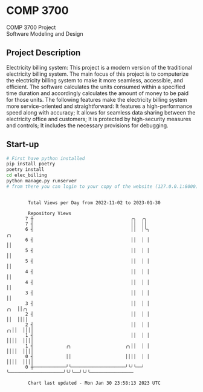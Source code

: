 # COMP 3700
COMP 3700 Project  
Software Modeling and Design
## Project Description
Electricity billing system: This project is a modern version of the traditional electricity billing system. The main focus of this project is to computerize the electricity billing system to make it more seamless, accessible, and efficient. The software calculates the units consumed within a specified time duration and accordingly calculates the amount of money to be paid for those units. The following features make the electricity billing system more service-oriented and straightforward: It features a high-performance speed along with accuracy; It allows for seamless data sharing between the electricity office and customers; It is protected by high-security measures and controls; It includes the necessary provisions for debugging.

## Start-up
```bash
# First have python installed
pip install poetry
poetry install
cd elec_billing
python manage.py runserver
# from there you can login to your copy of the website (127.0.0.1:8000), default creds are admin/admin
```

```

        Total Views per Day from 2022-11-02 to 2023-01-30

        Repository Views
       7 ┼                                    ╭╮  ╭╮
       7 ┤                                    ││  ││
       6 ┤                                    ││  │╰╮                          ╭╮
       6 ┤                                    ││  │ │                          ││
       5 ┤                                    ││  │ │                          ││
       5 ┤                                    ││  │ │                          ││
       4 ┤                                    ││  │ │                          ││
       4 ┤                                    ││  │ │                          ││
       3 ┤                                    ││  │ │                          ││
       3 ┤                                    ││  │ │                      ╭╮  ││╭╮
       2 ┤                                    ││  │ │                      ││  ││││
       2 ┤                                    ││  │ │                    ╭╮││  ││││
       1 ┤                                    ││  │ │                    ││││  ││││
       1 ┤            ╭╮                    ╭╮││  │ │                    ││││  ││││
       0 ┤            ││                    ││││  │ │                    ││││  ││││
       0 ┼────────────╯╰────────────────────╯╰╯╰──╯ ╰────────────────────╯╰╯╰──╯╰╯╰────────────────

        Chart last updated - Mon Jan 30 23:58:13 2023 UTC
        
```
